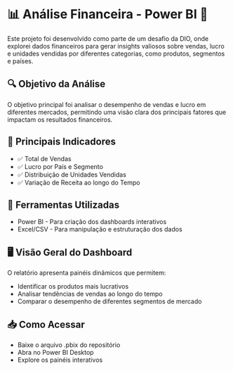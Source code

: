 
# 📊 Análise Financeira - Power BI 🚀
Este projeto foi desenvolvido como parte de um desafio da DIO, onde explorei dados financeiros para gerar insights valiosos sobre vendas, lucro e unidades vendidas por diferentes categorias, como produtos, segmentos e países.

## 🔍 Objetivo da Análise
O objetivo principal foi analisar o desempenho de vendas e lucro em diferentes mercados, permitindo uma visão clara dos principais fatores que impactam os resultados financeiros.

## 📌 Principais Indicadores
- ✅ Total de Vendas    
- ✅ Lucro por País e Segmento  
- ✅ Distribuição de Unidades Vendidas  
- ✅ Variação de Receita ao longo do Tempo

## 📂 Ferramentas Utilizadas
- Power BI - Para criação dos dashboards interativos
- Excel/CSV - Para manipulação e estruturação dos dados

## 🖥️ Visão Geral do Dashboard
O relatório apresenta painéis dinâmicos que permitem:
- Identificar os produtos mais lucrativos  
- Analisar tendências de vendas ao longo do tempo  
- Comparar o desempenho de diferentes segmentos de mercado 

## 📥 Como Acessar
- Baixe o arquivo .pbix do repositório  
- Abra no Power BI Desktop  
- Explore os painéis interativos
